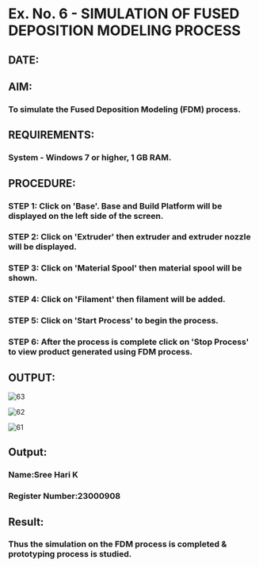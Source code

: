 # Ex. No. 6 - SIMULATION OF FUSED DEPOSITION MODELING PROCESS

## DATE: 
## AIM:
### To simulate the Fused Deposition Modeling (FDM) process.

## REQUIREMENTS:
### System - Windows 7 or higher, 1 GB RAM.

## PROCEDURE:
### STEP 1: Click on 'Base'. Base and Build Platform will be displayed on the left side of the screen.
### STEP 2: Click on 'Extruder' then extruder and extruder nozzle will be displayed.
### STEP 3: Click on 'Material Spool' then material spool will be shown.
### STEP 4: Click on 'Filament' then filament will be added.
### STEP 5: Click on 'Start Process' to begin the process.
### STEP 6: After the process is complete click on 'Stop Process' to view product generated using FDM process.

## OUTPUT:
![63](https://github.com/sreehari2315/Ex.-No---6.-SIMULATION-OF-FUSED-DEPOSITION-MODELING-PROCESS/assets/139331590/e18329a3-36ae-4055-b234-4e0a80a4c6eb)

![62](https://github.com/sreehari2315/Ex.-No---6.-SIMULATION-OF-FUSED-DEPOSITION-MODELING-PROCESS/assets/139331590/44852007-37a2-4371-9e28-704e7cbaf2d2)

![61](https://github.com/sreehari2315/Ex.-No---6.-SIMULATION-OF-FUSED-DEPOSITION-MODELING-PROCESS/assets/139331590/35bb0347-a851-41a0-ab67-f113232b201e)

## Output:

### Name:Sree Hari K
### Register Number:23000908

## Result:
### Thus the simulation on the FDM process is completed & prototyping process is studied.

